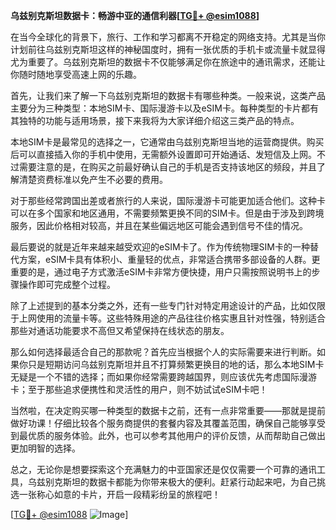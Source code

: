 **乌兹别克斯坦数据卡：畅游中亚的通信利器[[TG💪+ @esim1088](https://t.me/s/esim1088)]**

在当今全球化的背景下，旅行、工作和学习都离不开稳定的网络支持。尤其是当你计划前往乌兹别克斯坦这样的神秘国度时，拥有一张优质的手机卡或流量卡就显得尤为重要了。乌兹别克斯坦的数据卡不仅能够满足你在旅途中的通讯需求，还能让你随时随地享受高速上网的乐趣。

首先，让我们来了解一下乌兹别克斯坦的数据卡有哪些种类。一般来说，这类产品主要分为三种类型：本地SIM卡、国际漫游卡以及eSIM卡。每种类型的卡片都有其独特的功能与适用场景，接下来我将为大家详细介绍这三类产品的特点。

本地SIM卡是最常见的选择之一，它通常由乌兹别克斯坦当地的运营商提供。购买后可以直接插入你的手机中使用，无需额外设置即可开始通话、发短信及上网。不过需要注意的是，在购买之前最好确认自己的手机是否支持该地区的频段，并且了解清楚资费标准以免产生不必要的费用。

对于那些经常跨国出差或者旅行的人来说，国际漫游卡可能更加适合他们。这种卡可以在多个国家和地区通用，不需要频繁更换不同的SIM卡。但是由于涉及到跨境服务，因此价格相对较高，并且在某些偏远地区可能会遇到信号不佳的情况。

最后要说的就是近年来越来越受欢迎的eSIM卡了。作为传统物理SIM卡的一种替代方案，eSIM卡具有体积小、重量轻的优点，非常适合携带多部设备的人群。更重要的是，通过电子方式激活eSIM卡非常方便快捷，用户只需按照说明书上的步骤操作即可完成整个过程。

除了上述提到的基本分类之外，还有一些专门针对特定用途设计的产品，比如仅限于上网使用的流量卡等。这些特殊用途的产品往往价格实惠且针对性强，特别适合那些对通话功能要求不高但又希望保持在线状态的朋友。

那么如何选择最适合自己的那款呢？首先应当根据个人的实际需要来进行判断。如果你只是短期访问乌兹别克斯坦并且不打算频繁更换目的地的话，那么本地SIM卡无疑是一个不错的选择；而如果你经常需要跨越国界，则应该优先考虑国际漫游卡；至于那些追求便携性和灵活性的用户，则不妨试试eSIM卡吧！

当然啦，在决定购买哪一种类型的数据卡之前，还有一点非常重要——那就是提前做好功课！仔细比较各个服务商提供的套餐内容及其覆盖范围，确保自己能够享受到最优质的服务体验。此外，也可以参考其他用户的评价反馈，从而帮助自己做出更加明智的选择。

总之，无论你是想要探索这个充满魅力的中亚国家还是仅仅需要一个可靠的通讯工具，乌兹别克斯坦的数据卡都能为你带来极大的便利。赶紧行动起来吧，为自己挑选一张称心如意的卡片，开启一段精彩纷呈的旅程吧！

[[TG💪+ @esim1088](https://t.me/s/esim1088) ![Image](https://i.postimg.cc/4NQfJmqS/Snipaste-2025-05-13-00-14-12.png)]